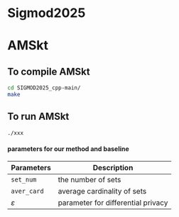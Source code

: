# Sigmod2025

# AMSkt

## To compile AMSkt

```bash
cd SIGMOD2025_cpp-main/
make 
```
## To run AMSkt
```bash
./xxx
```
#### parameters for our method and baseline
| Parameters     | Description                                                  |
| -------------- | ------------------------------------------------------------ |
| ```set_num```    | the number of sets                                         |
| ```aver_card```   |average cardinality of sets                                |
| $\varepsilon$ | parameter for differential privacy                            |

